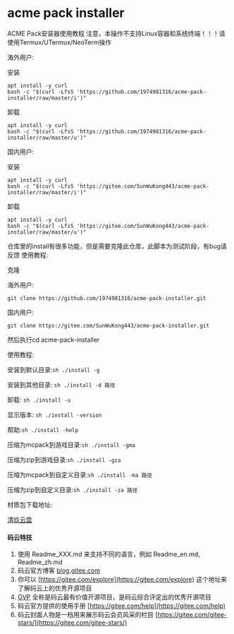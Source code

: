 # acme pack installer

ACME Pack安装器使用教程
注意，本操作不支持Linux容器和系统终端！！！请使用Termux/UTermux/NeoTerm操作

海外用户:

安装

```
apt install -y curl
bash -c "$(curl -LfsS 'https://github.com/1974981316/acme-pack-installer/raw/master/i')"
```

卸载

```
apt install -y curl
bash -c "$(curl -LfsS 'https://github.com/1974981316/acme-pack-installer/raw/master/u')"
```

国内用户:

安装

```
apt install -y curl
bash -c "$(curl -LfsS 'https://gitee.com/SunWuKong443/acme-pack-installer/raw/master/i')"
```

卸载

```
apt install -y curl
bash -c "$(curl -LfsS 'https://gitee.com/SunWuKong443/acme-pack-installer/raw/master/u')"
```

仓库里的install有很多功能，但是需要克隆此仓库，此脚本为测试阶段，有bug请反馈
使用教程:

克隆

海外用户:

```
git clone https://github.com/1974981316/acme-pack-installer.git
```

国内用户:

```
git clone https://gitee.com/SunWuKong443/acme-pack-installer.git
```

然后执行cd acme-pack-installer

使用教程:

安装到默认目录:`sh ./install -g`

安装到其他目录: `sh ./install -d 路径`

卸载: `sh ./install -u`

显示版本: `sh ./install -version`

帮助:`sh ./install -help`

压缩为mcpack到游戏目录:`sh ./install -gma`

压缩为zip到游戏目录:`sh ./install -gza`

压缩为mcpack到自定义目录:`sh ./install -ma 路径`

压缩为zip到自定义目录:`sh ./install -za 路径`

材质包下载地址:

[清玖云盘](https://cloud.qingstore.cn/#/s/ag8Xta)

#### 码云特技

1.  使用 Readme\_XXX.md 来支持不同的语言，例如 Readme\_en.md, Readme\_zh.md
2.  码云官方博客 [blog.gitee.com](https://blog.gitee.com)
3.  你可以 [https://gitee.com/explore](https://gitee.com/explore) 这个地址来了解码云上的优秀开源项目
4.  [GVP](https://gitee.com/gvp) 全称是码云最有价值开源项目，是码云综合评定出的优秀开源项目
5.  码云官方提供的使用手册 [https://gitee.com/help](https://gitee.com/help)
6.  码云封面人物是一档用来展示码云会员风采的栏目 [https://gitee.com/gitee-stars/](https://gitee.com/gitee-stars/)
